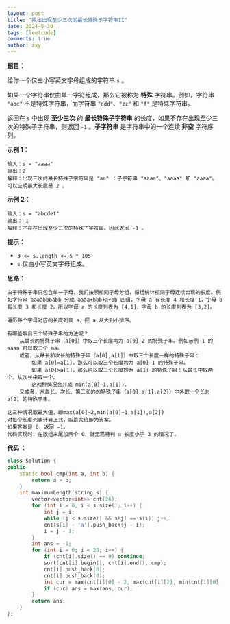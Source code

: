 ```yaml
---
layout: post
title: "找出出现至少三次的最长特殊子字符串II"
date: 2024-5-30
tags: [leetcode]
comments: true
author: zxy
---
```


**题目：**

给你一个仅由小写英文字母组成的字符串 `s` 。

如果一个字符串仅由单一字符组成，那么它被称为 **特殊** 字符串。例如，字符串 `"abc"` 不是特殊字符串，而字符串 `"ddd"`、`"zz"` 和 `"f"` 是特殊字符串。

返回在 `s` 中出现 **至少三次** 的 **最长特殊子字符串** 的长度，如果不存在出现至少三次的特殊子字符串，则返回 `-1` 。**子字符串** 是字符串中的一个连续 **非空** 字符序列。

**示例 1：**

```
输入：s = "aaaa"
输出：2
解释：出现三次的最长特殊子字符串是 "aa" ：子字符串 "aaaa"、"aaaa" 和 "aaaa"。
可以证明最大长度是 2 。
```

**示例 2：**

```
输入：s = "abcdef"
输出：-1
解释：不存在出现至少三次的特殊子字符串。因此返回 -1 。
```

**提示：**

- `3 <= s.length <= 5 * 105`
- `s` 仅由小写英文字母组成。

**思路：**

```
由于特殊子串只包含单一字母，我们按照相同字母分组，每组统计相同字母连续出现的长度。例如字符串 aaaabbbabb 分成 aaaa+bbb+a+bb 四组，字母 a 有长度 4 和长度 1，字母 b 有长度 3 和长度 2。所以字母 a 的长度列表为 [4,1]，字母 b 的长度列表为 [3,2]。

遍历每个字母对应的长度列表 a，把 a 从大到小排序。

有哪些取出三个特殊子串的方法呢？
	从最长的特殊子串（a[0]）中取三个长度均为 a[0]−2 的特殊子串。例如示例 1 的 aaaa 可以取三个 aa。
	或者，从最长和次长的特殊子串（a[0],a[1]）中取三个长度一样的特殊子串：
		如果 a[0]=a[1]，那么可以取三个长度均为 a[0]−1 的特殊子串。
		如果 a[0]>a[1]，那么可以取三个长度均为 a[1] 的特殊子串：从最长中取两个，从次长中取一个。
		这两种情况合并成 min⁡(a[0]−1,a[1])。
	又或者，从最长、次长、第三长的的特殊子串（a[0],a[1],a[2]）中各取一个长为 a[2] 的特殊子串。

这三种情况取最大值，即max⁡(a[0]−2,min⁡(a[0]−1,a[1]),a[2])
对每个长度列表计算上式，取最大值即为答案。
如果答案是 0，返回 −1。
代码实现时，在数组末尾加两个 0，就无需特判 a 长度小于 3 的情况了。
```

**代码 ：**

```cpp
class Solution {
public:
    static bool cmp(int a, int b) {
        return a > b;
    }
    int maximumLength(string s) {
        vector<vector<int>> cnt(26);
        for (int i = 0; i < s.size(); i++) {
            int j = i;
            while (j < s.size() && s[j] == s[i]) j++;
            cnt[s[i] - 'a'].push_back(j - i);
            i = j - 1;
        } 
        int ans = -1;
        for (int i = 0; i < 26; i++) {
            if (cnt[i].size() == 0) continue;
            sort(cnt[i].begin(), cnt[i].end(), cmp);
            cnt[i].push_back(0);
            cnt[i].push_back(0);
            int cur = max(cnt[i][0] - 2, max(cnt[i][2], min(cnt[i][0] - 1, cnt[i][1])));
            if (cur) ans = max(ans, cur); 
        }
        return ans;
    }
};
```

